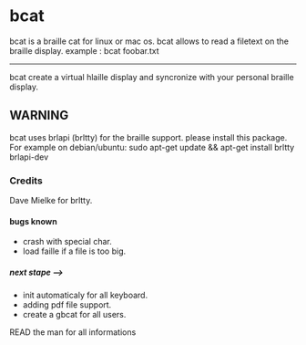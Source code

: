 # bcat 
bcat is a braille cat for linux or mac os.
bcat allows to read a filetext on the braille display.
example :
bcat foobar.txt
**********
bcat create a virtual hlaille display and syncronize with your personal braille display.
## WARNING
bcat uses brlapi (brltty) for the braille support.
please install this package.
For example on debian/ubuntu:
sudo apt-get update && apt-get install brltty brlapi-dev
### Credits
Dave Mielke for brltty.

#### bugs known
* crash with special char.
* load faille if a file is too big.
##### next stape -->
* init automaticaly for all keyboard.
* adding pdf file support.
* create a gbcat for all users.

READ the man for all informations
